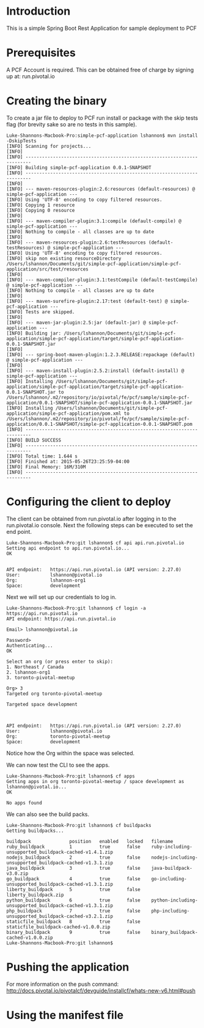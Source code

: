 # Introduction
This is a simple Spring Boot Rest Application for sample deployment to PCF

# Prerequisites
A PCF Account is required. This can be obtained free of charge by signing up at:
run.pivotal.io

# Creating the binary
To create a jar file to deploy to PCF run install or package with the skip tests flag (for brevity sake so are no tests in this sample).

````shell
Luke-Shannons-Macbook-Pro:simple-pcf-application lshannon$ mvn install -DskipTests
[INFO] Scanning for projects...
[INFO]                                                                         
[INFO] ------------------------------------------------------------------------
[INFO] Building simple-pcf-application 0.0.1-SNAPSHOT
[INFO] ------------------------------------------------------------------------
[INFO] 
[INFO] --- maven-resources-plugin:2.6:resources (default-resources) @ simple-pcf-application ---
[INFO] Using 'UTF-8' encoding to copy filtered resources.
[INFO] Copying 1 resource
[INFO] Copying 0 resource
[INFO] 
[INFO] --- maven-compiler-plugin:3.1:compile (default-compile) @ simple-pcf-application ---
[INFO] Nothing to compile - all classes are up to date
[INFO] 
[INFO] --- maven-resources-plugin:2.6:testResources (default-testResources) @ simple-pcf-application ---
[INFO] Using 'UTF-8' encoding to copy filtered resources.
[INFO] skip non existing resourceDirectory /Users/lshannon/Documents/git/simple-pcf-application/simple-pcf-application/src/test/resources
[INFO] 
[INFO] --- maven-compiler-plugin:3.1:testCompile (default-testCompile) @ simple-pcf-application ---
[INFO] Nothing to compile - all classes are up to date
[INFO] 
[INFO] --- maven-surefire-plugin:2.17:test (default-test) @ simple-pcf-application ---
[INFO] Tests are skipped.
[INFO] 
[INFO] --- maven-jar-plugin:2.5:jar (default-jar) @ simple-pcf-application ---
[INFO] Building jar: /Users/lshannon/Documents/git/simple-pcf-application/simple-pcf-application/target/simple-pcf-application-0.0.1-SNAPSHOT.jar
[INFO] 
[INFO] --- spring-boot-maven-plugin:1.2.3.RELEASE:repackage (default) @ simple-pcf-application ---
[INFO] 
[INFO] --- maven-install-plugin:2.5.2:install (default-install) @ simple-pcf-application ---
[INFO] Installing /Users/lshannon/Documents/git/simple-pcf-application/simple-pcf-application/target/simple-pcf-application-0.0.1-SNAPSHOT.jar to /Users/lshannon/.m2/repository/io/pivotal/fe/pcf/sample/simple-pcf-application/0.0.1-SNAPSHOT/simple-pcf-application-0.0.1-SNAPSHOT.jar
[INFO] Installing /Users/lshannon/Documents/git/simple-pcf-application/simple-pcf-application/pom.xml to /Users/lshannon/.m2/repository/io/pivotal/fe/pcf/sample/simple-pcf-application/0.0.1-SNAPSHOT/simple-pcf-application-0.0.1-SNAPSHOT.pom
[INFO] ------------------------------------------------------------------------
[INFO] BUILD SUCCESS
[INFO] ------------------------------------------------------------------------
[INFO] Total time: 1.644 s
[INFO] Finished at: 2015-05-26T23:25:59-04:00
[INFO] Final Memory: 16M/310M
[INFO] ------------------------------------------------------------------------
````

# Configuring the client to deploy
The client can be obtained from run.pivotal.io after logging in to the run.pivotal.io console.
Next the following steps can be executed to set the end point.
````shell
Luke-Shannons-Macbook-Pro:git lshannon$ cf api api.run.pivotal.io
Setting api endpoint to api.run.pivotal.io...
OK

                   
API endpoint:   https://api.run.pivotal.io (API version: 2.27.0)   
User:           lshannon@pivotal.io   
Org:            lshannon-org1   
Space:          development   
````
Next we will set up our credentials to log in.
````shell
Luke-Shannons-Macbook-Pro:git lshannon$ cf login -a https://api.run.pivotal.io
API endpoint: https://api.run.pivotal.io

Email> lshannon@pivotal.io

Password> 
Authenticating...
OK

Select an org (or press enter to skip):
1. Northeast / Canada
2. lshannon-org1
3. toronto-pivotal-meetup

Org> 3
Targeted org toronto-pivotal-meetup

Targeted space development


                   
API endpoint:   https://api.run.pivotal.io (API version: 2.27.0)   
User:           lshannon@pivotal.io   
Org:            toronto-pivotal-meetup   
Space:          development   
````
Notice how the Org within the space was selected.

We can now test the CLI to see the apps.
````shell
Luke-Shannons-Macbook-Pro:git lshannon$ cf apps
Getting apps in org toronto-pivotal-meetup / space development as lshannon@pivotal.io...
OK

No apps found
````
We can also see the build packs.
````shell
Luke-Shannons-Macbook-Pro:git lshannon$ cf buildpacks
Getting buildpacks...

buildpack              position   enabled   locked   filename   
ruby_buildpack         1          true      false    ruby-including-unsupported_buildpack-cached-v1.4.1.zip   
nodejs_buildpack       2          true      false    nodejs-including-unsupported_buildpack-cached-v1.3.1.zip   
java_buildpack         3          true      false    java-buildpack-v3.0.zip   
go_buildpack           4          true      false    go-including-unsupported_buildpack-cached-v1.3.1.zip   
liberty_buildpack      5          true      false    liberty_buildpack.zip   
python_buildpack       6          true      false    python-including-unsupported_buildpack-cached-v1.3.1.zip   
php_buildpack          7          true      false    php-including-unsupported_buildpack-cached-v3.2.1.zip   
staticfile_buildpack   8          true      false    staticfile_buildpack-cached-v1.0.0.zip   
binary_buildpack       9          true      false    binary_buildpack-cached-v1.0.0.zip   
Luke-Shannons-Macbook-Pro:git lshannon$ 

````
# Pushing the application
For more information on the push command:
http://docs.pivotal.io/pivotalcf/devguide/installcf/whats-new-v6.html#push

# Using the manifest file


